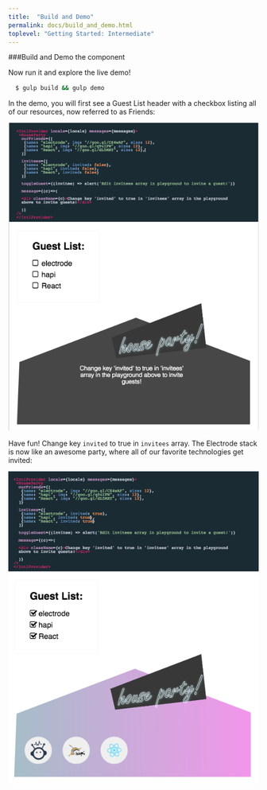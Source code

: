 ```yaml
---
title:  "Build and Demo"
permalink: docs/build_and_demo.html
toplevel: "Getting Started: Intermediate"
---
```


###Build and Demo the component

Now run it and explore the live demo!

```bash
  $ gulp build && gulp demo
```

In the demo, you will first see a Guest List header with a checkbox listing all of our resources, now referred to as Friends:

![party-false](/img/party-component-false.png)


Have fun! Change key `invited` to true in `invitees` array. The Electrode stack is now like an awesome party, where all of our favorite technologies get invited:


![party-true](/img/party-component-true.png)
